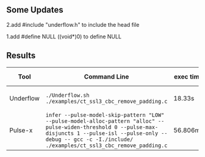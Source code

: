 ## Some Updates

2.add #include "underflow.h" to include the head file

1.add #define NULL ((void*)0) to define NULL

## Results

|Tool|Command Line|exec time|issues found|Debug File|
|----------------|-------------------------------|-----------------------------|---------------------------|----|
|Underflow|`./Underflow.sh ./examples/ct_ssl3_cbc_remove_padding.c`|18.33s|No issues found|results-ct_ssl3_cbc_remove_padding.txt|
|Pulse-x|`infer --pulse-model-skip-pattern "LOW" --pulse-model-alloc-pattern "alloc" --pulse-widen-threshold 0 --pulse-max-disjuncts 1 --pulse-isl --pulse-only --debug -- gcc -c -I./include/ ./examples/ct_ssl3_cbc_remove_padding.c`|56.806ms|1 Memory Leak|pulse_ct_ssl3_cbc_remove_padding.html|
